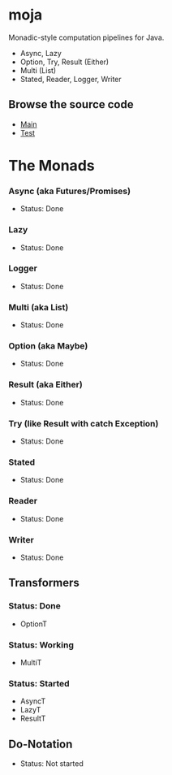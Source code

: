 # moja

Monadic-style computation pipelines for Java.
- Async, Lazy
- Option, Try, Result (Either)
- Multi (List)
- Stated, Reader, Logger, Writer

## Browse the source code

- [Main](https://github.com/karmakaze/moja/tree/master/src/main/java/org/keithkim/moja)
- [Test](https://github.com/karmakaze/moja/tree/master/src/test/java/org/keithkim/moja)

# The Monads

### Async (aka Futures/Promises)
- Status: Done

### Lazy
- Status: Done

### Logger
- Status: Done

### Multi (aka List)
- Status: Done

### Option (aka Maybe)
- Status: Done

### Result (aka Either)
- Status: Done

### Try (like Result with catch Exception)
- Status: Done

### Stated
- Status: Done

### Reader
- Status: Done

### Writer
- Status: Done

## Transformers

### Status: Done
- OptionT

### Status: Working
- MultiT

### Status: Started
- AsyncT
- LazyT
- ResultT

## Do-Notation
- Status: Not started
